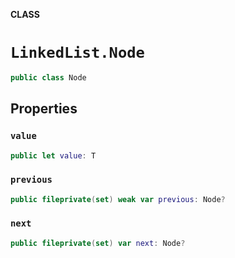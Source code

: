 **CLASS**

# `LinkedList.Node`

```swift
public class Node
```

## Properties
### `value`

```swift
public let value: T
```

### `previous`

```swift
public fileprivate(set) weak var previous: Node?
```

### `next`

```swift
public fileprivate(set) var next: Node?
```
